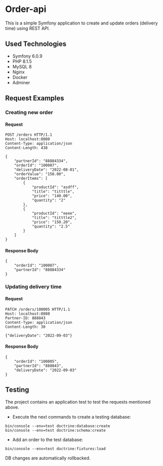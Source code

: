 # Order-api
This is a simple Symfony application to create and update orders (delivery time) using REST API.

## Used Technologies
- Symfony 6.0.9
- PHP 8.1.5
- MySQL 8
- Nginx
- Docker
- Adminer

## Request Examples
### Creating new order
#### Request
```
POST /orders HTTP/1.1
Host: localhost:8080
Content-Type: application/json
Content-Length: 438

{
    "partnerId": "88884334",
    "orderId": "100007",
    "deliveryDate": "2022-08-01",
    "orderValue": "150.00",
    "orderItems": [
        {
            "productId": "asdff",
            "title": "titttle",
            "price": "140.00",
            "quantity": "2"
        },
        {
            "productId": "eeee",
            "title": "titttle2",
            "price": "150.20",
            "quantity": "2.5"
        }
    ]
}
```
#### Response Body
```
{
    "orderId": "100007",
    "partnerId": "88884334"
}
```
### Updating delivery time
#### Request
```
PATCH /orders/100005 HTTP/1.1
Host: localhost:8080
Partner-ID: 888843
Content-Type: application/json
Content-Length: 30

{"deliveryDate": "2022-09-03"}
```
#### Response Body
```
{
    "orderId": "100005",
    "partnerId": "888843",
    "deliveryDate": "2022-09-03"
}
```

## Testing
The project contains an application test to test the requests mentioned above.

- Execute the next commands to create a testing database:
```
bin/console --env=test doctrine:database:create
bin/console --env=test doctrine:schema:create
```
- Add an order to the test database:
```
bin/console --env=test doctrine:fixtures:load
```
DB changes are automatically rollbacked.
